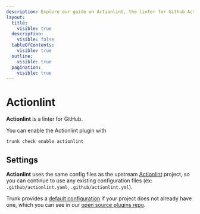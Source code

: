 ```yaml
---
description: Explore our guide on Actionlint, the linter for Github Actions. Learn about its features, installation, and configuration.
layout:
  title:
    visible: true
  description:
    visible: false
  tableOfContents:
    visible: true
  outline:
    visible: true
  pagination:
    visible: true
---
```


# Actionlint

**Actionlint** is a linter for GitHub.

You can enable the Actionlint plugin with

```shell
trunk check enable actionlint
```

## Settings


**Actionlint** uses the same config files as the
upstream [Actionlint](https://github.com/rhysd/actionlint) project, so you can continue to use any
existing configuration files (ex: `.github/actionlint.yaml`, `.github/actionlint.yml`).
    

Trunk provides a [default configuration](https://github.com/trunk-io/plugins/tree/main/linters/actionlint) if your project does not already have one,
which you can see in our [open source plugins repo](https://github.com/trunk-io/plugins/tree/main).
